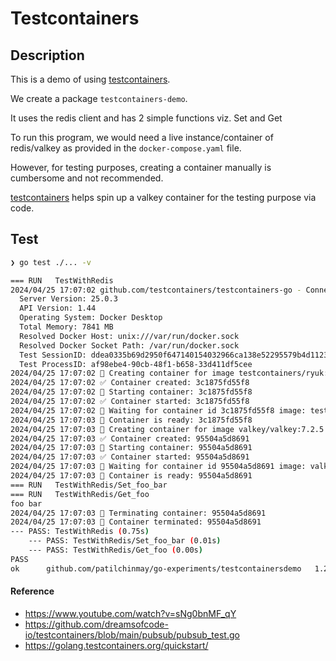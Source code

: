 # Testcontainers

## Description

This is a demo of using [testcontainers](https://testcontainers.com/).

We create a package `testcontainers-demo`.

It uses the redis client and has 2 simple functions viz. Set and Get

To run this program, we would need a live instance/container of redis/valkey as provided in the `docker-compose.yaml` file.

However, for testing purposes, creating a container manually is cumbersome and not recommended.

[testcontainers](https://testcontainers.com/) helps spin up a valkey container for the testing purpose via code.

## Test

```bash
❯ go test ./... -v

=== RUN   TestWithRedis
2024/04/25 17:07:02 github.com/testcontainers/testcontainers-go - Connected to docker:
  Server Version: 25.0.3
  API Version: 1.44
  Operating System: Docker Desktop
  Total Memory: 7841 MB
  Resolved Docker Host: unix:///var/run/docker.sock
  Resolved Docker Socket Path: /var/run/docker.sock
  Test SessionID: ddea0335b69d2950f647140154032966ca138e52295579b4d11235083e0312f3
  Test ProcessID: af98ebe4-90cb-48f1-b658-33d411df5cee
2024/04/25 17:07:02 🐳 Creating container for image testcontainers/ryuk:0.7.0
2024/04/25 17:07:02 ✅ Container created: 3c1875fd55f8
2024/04/25 17:07:02 🐳 Starting container: 3c1875fd55f8
2024/04/25 17:07:02 ✅ Container started: 3c1875fd55f8
2024/04/25 17:07:02 🚧 Waiting for container id 3c1875fd55f8 image: testcontainers/ryuk:0.7.0. Waiting for: &{Port:8080/tcp timeout:<nil> PollInterval:100ms}
2024/04/25 17:07:03 🔔 Container is ready: 3c1875fd55f8
2024/04/25 17:07:03 🐳 Creating container for image valkey/valkey:7.2.5
2024/04/25 17:07:03 ✅ Container created: 95504a5d8691
2024/04/25 17:07:03 🐳 Starting container: 95504a5d8691
2024/04/25 17:07:03 ✅ Container started: 95504a5d8691
2024/04/25 17:07:03 🚧 Waiting for container id 95504a5d8691 image: valkey/valkey:7.2.5. Waiting for: &{timeout:<nil> Log:Ready to accept connections IsRegexp:false Occurrence:1 PollInterval:100ms}
2024/04/25 17:07:03 🔔 Container is ready: 95504a5d8691
=== RUN   TestWithRedis/Set_foo_bar
=== RUN   TestWithRedis/Get_foo
foo bar
2024/04/25 17:07:03 🐳 Terminating container: 95504a5d8691
2024/04/25 17:07:03 🚫 Container terminated: 95504a5d8691
--- PASS: TestWithRedis (0.75s)
    --- PASS: TestWithRedis/Set_foo_bar (0.01s)
    --- PASS: TestWithRedis/Get_foo (0.00s)
PASS
ok  	github.com/patilchinmay/go-experiments/testcontainersdemo	1.258s
```

#### Reference

- https://www.youtube.com/watch?v=sNg0bnMF_qY
- https://github.com/dreamsofcode-io/testcontainers/blob/main/pubsub/pubsub_test.go
- https://golang.testcontainers.org/quickstart/